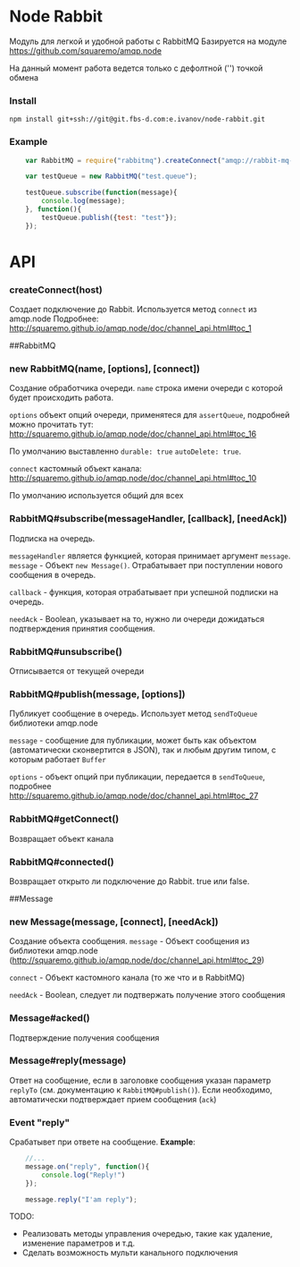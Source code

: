 # Node Rabbit

Модуль для легкой и удобной работы с RabbitMQ
Базируется на модуле https://github.com/squaremo/amqp.node

На данный момент работа ведется только с дефолтной ('') точкой обмена

### Install

`npm install git+ssh://git@git.fbs-d.com:e.ivanov/node-rabbit.git`

### Example

```javascript
    var RabbitMQ = require("rabbitmq").createConnect("amqp://rabbit-mq-host").RabbitMQ;

    var testQueue = new RabbitMQ("test.queue");

    testQueue.subscribe(function(message){
        console.log(message);
    }, function(){
        testQueue.publish({test: "test"});
    });

```

# API

### createConnect(host)
Создает подключение до Rabbit. Используется метод `connect` из amqp.node
Подробнее: http://squaremo.github.io/amqp.node/doc/channel_api.html#toc_1

##RabbitMQ

### new RabbitMQ(name, [options], [connect])
Создание обработчика очереди. `name` строка имени очереди с которой будет происходить работа.

`options` объект опций очереди, применятеся для `assertQueue`, подробней можно прочитать тут: http://squaremo.github.io/amqp.node/doc/channel_api.html#toc_16

По умолчанию выставленно `durable: true` `autoDelete: true`.

`connect` кастомный объект канала: http://squaremo.github.io/amqp.node/doc/channel_api.html#toc_10

По умолчанию используется общий для всех

### RabbitMQ#subscribe(messageHandler, [callback], [needAck])
Подписка на очередь.

`messageHandler` является функцией, которая принимает аргумент `message`. `message` - Объект `new Message()`. Отрабатывает при поступлении нового сообщения в очередь.

`callback` - функция, которая отрабатывает при успешной подписки на очередь.

`needAck` - Boolean, указывает на то, нужно ли очереди дожидаться подтверждения принятия сообщения.

### RabbitMQ#unsubscribe()
Отписывается от текущей очереди

### RabbitMQ#publish(message, [options])
Публикует сообщение в очередь.
Использует метод `sendToQueue` библиотеки amqp.node

`message` - сообщение для публикации, может быть как объектом (автоматически сконвертится в JSON), так и любым другим типом, с которым работает `Buffer`

`options` - объект опций при публикации, передается в `sendToQueue`, подробнее http://squaremo.github.io/amqp.node/doc/channel_api.html#toc_27

### RabbitMQ#getConnect()
Возвращает объект канала

### RabbitMQ#connected()
Возвращает открыто ли подключение до Rabbit. true или false.

##Message

### new Message(message, [connect], [needAck])
Создание объекта сообщения.
`message` - Объект сообщения из библиотеки amqp.node  (http://squaremo.github.io/amqp.node/doc/channel_api.html#toc_29)

`connect` - Объект кастомного канала (то же что и в RabbitMQ)

`needAck` - Boolean, следует ли подтвержать получение этого сообщения

### Message#acked()
Подтверждение получения сообщения

### Message#reply(message)
Ответ на сообщение, если в заголовке сообщения указан параметр `replyTo` (см. документацию к `RabbitMQ#publish()`). Если необходимо, автоматически подтверждает прием сообщения (`ack`)

### Event "reply"
Срабатывет при ответе на сообщение.
__Example__:
```javascript
    //...
    message.on("reply", function(){
        console.log("Reply!")
    });

    message.reply("I'am reply");
```

TODO:
* Реализовать методы управления очередью, такие как удаление, изменение параметров и т.д.
* Сделать возможность мульти канального подключения



